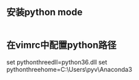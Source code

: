 
##  安装python mode
```
```

## 在vimrc中配置python路径
set pythonthreedll=python36.dll
set pythonthreehome=C:\Users\pyv\Anaconda3

